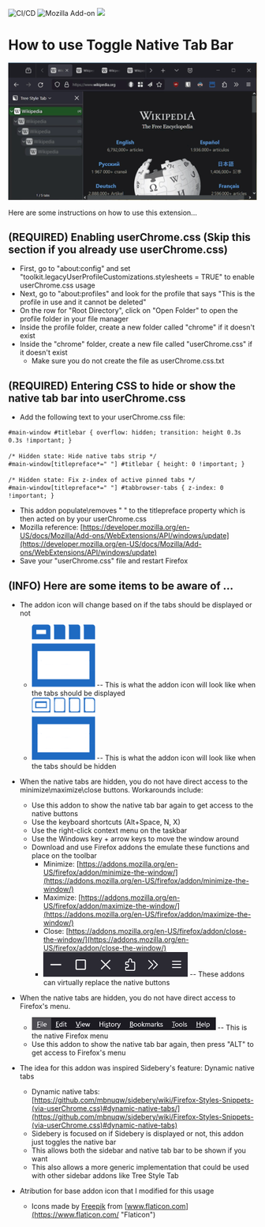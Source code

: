 ![CI/CD](https://github.com/irvinm/Toggle-Native-Tab-Bar/workflows/CI/CD/badge.svg) ![Mozilla Add-on](https://img.shields.io/amo/users/Toggle-Native-Tab-Bar.svg?style=flat-square) ![](https://img.shields.io/amo/v/Toggle-Native-Tab-Bar.svg?style=flat-square)

<!-- Can also get # of downloads per week:  https://img.shields.io/amo/dw/TST-Lock.svg?style=flat-square -->
<!-- Github badges:  https://shields.io/search?q=github -->
<!-- Mozilla badges:  https://shields.io/search?q=mozilla -->
<!-- https://shields.io/badges -->
<!-- https://github.com/badges/shields -->

How to use Toggle Native Tab Bar
================================

![Demo](https://github.com/irvinm/Toggle-Native-Tab-Bar/blob/main/Demo.gif)

Here are some instructions on how to use this extension...

(REQUIRED) Enabling userChrome.css (Skip this section if you already use userChrome.css)
----------------------------------------------------------------------------------------

*   First, go to "about:config" and set "toolkit.legacyUserProfileCustomizations.stylesheets = TRUE" to enable userChrome.css usage
*   Next, go to "about:profiles" and look for the profile that says "This is the profile in use and it cannot be deleted"
*   On the row for "Root Directory", click on "Open Folder" to open the profile folder in your file manager
*   Inside the profile folder, create a new folder called "chrome" if it doesn't exist
*   Inside the "chrome" folder, create a new file called "userChrome.css" if it doesn't exist
    *   Make sure you do not create the file as userChrome.css.txt

(REQUIRED) Entering CSS to hide or show the native tab bar into userChrome.css
------------------------------------------------------------------------------

*   Add the following text to your userChrome.css file:

```
#main-window #titlebar { overflow: hidden; transition: height 0.3s 0.3s !important; }

/* Hidden state: Hide native tabs strip */
#main-window[titlepreface*=" "] #titlebar { height: 0 !important; }

/* Hidden state: Fix z-index of active pinned tabs */ 
#main-window[titlepreface*=" "] #tabbrowser-tabs { z-index: 0 !important; }
```

*   This addon populate\\removes " " to the titlepreface property which is then acted on by your userChrome.css
*   Mozilla reference: [https://developer.mozilla.org/en-US/docs/Mozilla/Add-ons/WebExtensions/API/windows/update](https://developer.mozilla.org/en-US/docs/Mozilla/Add-ons/WebExtensions/API/windows/update)
*   Save your "userChrome.css" file and restart Firefox

(INFO) Here are some items to be aware of ...
---------------------------------------------

*   The addon icon will change based on if the tabs should be displayed or not
    *   ![Visible Icon](icon-visible.png) -- This is what the addon icon will look like when the tabs should be displayed
    *   ![Hidden Icon](icon-hidden.png) -- This is what the addon icon will look like when the tabs should be hidden

*   When the native tabs are hidden, you do not have direct access to the minimize\\maximize\\close buttons. Workarounds include:
    *   Use this addon to show the native tab bar again to get access to the native buttons
    *   Use the keyboard shortcuts (Alt+Space, N, X)
    *   Use the right-click context menu on the taskbar
    *   Use the Windows key + arrow keys to move the window around
    *   Download and use Firefox addons the emulate these functions and place on the toolbar
        *   Minimize: [https://addons.mozilla.org/en-US/firefox/addon/minimize-the-window/](https://addons.mozilla.org/en-US/firefox/addon/minimize-the-window/)
        *   Maximize: [https://addons.mozilla.org/en-US/firefox/addon/maximize-the-window/](https://addons.mozilla.org/en-US/firefox/addon/maximize-the-window/)
        *   Close: [https://addons.mozilla.org/en-US/firefox/addon/close-the-window/](https://addons.mozilla.org/en-US/firefox/addon/close-the-window/)
        *   ![Min\Max\Close Emulation](MinMaxClose.png) -- These addons can virtually replace the native buttons

*   When the native tabs are hidden, you do not have direct access to Firefox's menu.
    *   ![Firefox Meny](menu.png) -- This is the native Firefox menu
    *   Use this addon to show the native tab bar again, then press "ALT" to get access to Firefox's menu

*   The idea for this addon was inspired Sidebery's feature: Dynamic native tabs
    *   Dynamic native tabs: [https://github.com/mbnuqw/sidebery/wiki/Firefox-Styles-Snippets-(via-userChrome.css)#dynamic-native-tabs/](https://github.com/mbnuqw/sidebery/wiki/Firefox-Styles-Snippets-(via-userChrome.css)#dynamic-native-tabs)
    *   Sidebery is focused on if Sidebery is displayed or not, this addon just toggles the native bar
    *   This allows both the sidebar and native tab bar to be shown if you want
    *   This also allows a more generic implementation that could be used with other sidebar addons like Tree Style Tab

*   Atribution for base addon icon that I modified for this usage
    *   Icons made by [Freepik](https://www.flaticon.com/authors/freepik "Freepik") from [www.flaticon.com](https://www.flaticon.com/ "Flaticon")

